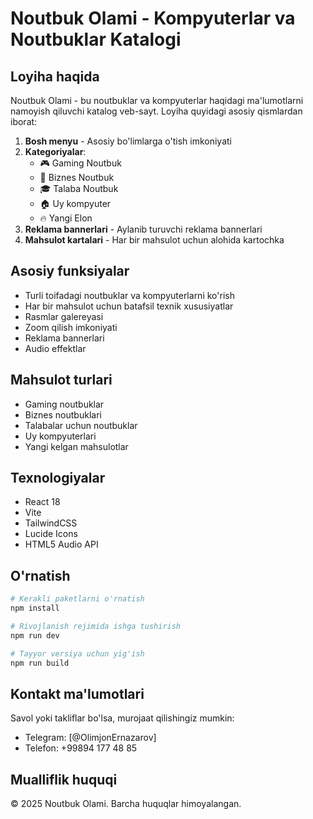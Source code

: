 # Noutbuk Olami - Kompyuterlar va Noutbuklar Katalogi

## Loyiha haqida
Noutbuk Olami - bu noutbuklar va kompyuterlar haqidagi ma'lumotlarni namoyish qiluvchi katalog veb-sayt. Loyiha quyidagi asosiy qismlardan iborat:

1. **Bosh menyu** - Asosiy bo'limlarga o'tish imkoniyati
2. **Kategoriyalar**:
   - 🎮 Gaming Noutbuk
   - 💼 Biznes Noutbuk
   - 🎓 Talaba Noutbuk
   - 🏠 Uy kompyuter
   - 🔥 Yangi Elon
3. **Reklama bannerlari** - Aylanib turuvchi reklama bannerlari
4. **Mahsulot kartalari** - Har bir mahsulot uchun alohida kartochka

## Asosiy funksiyalar
- Turli toifadagi noutbuklar va kompyuterlarni ko'rish
- Har bir mahsulot uchun batafsil texnik xususiyatlar
- Rasmlar galereyasi
- Zoom qilish imkoniyati
- Reklama bannerlari
- Audio effektlar

## Mahsulot turlari
- Gaming noutbuklar
- Biznes noutbuklari
- Talabalar uchun noutbuklar
- Uy kompyuterlari
- Yangi kelgan mahsulotlar

## Texnologiyalar
- React 18
- Vite
- TailwindCSS
- Lucide Icons
- HTML5 Audio API

## O'rnatish
```bash
# Kerakli paketlarni o'rnatish
npm install

# Rivojlanish rejimida ishga tushirish
npm run dev

# Tayyor versiya uchun yig'ish
npm run build
```

## Kontakt ma'lumotlari
Savol yoki takliflar bo'lsa, murojaat qilishingiz mumkin:
- Telegram: [@OlimjonErnazarov]
- Telefon: +99894 177 48 85

## Mualliflik huquqi
© 2025 Noutbuk Olami. Barcha huquqlar himoyalangan.

